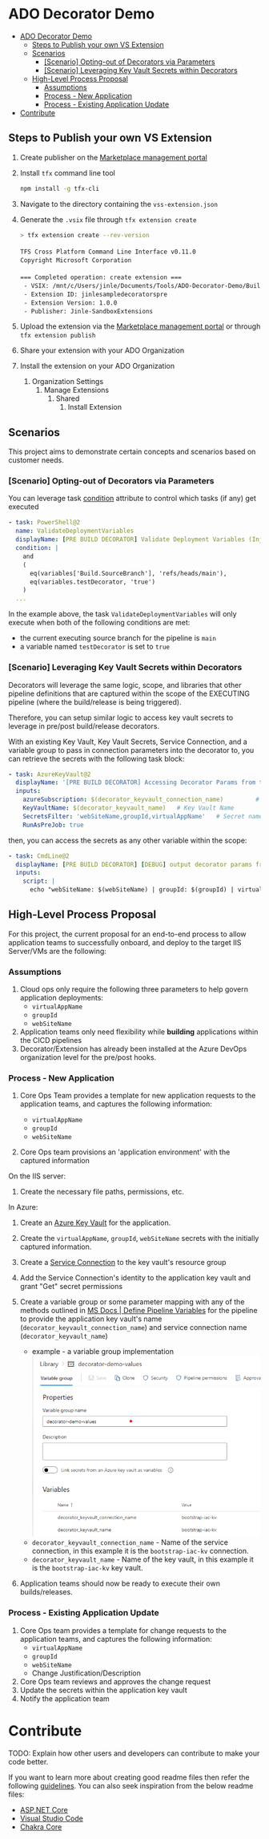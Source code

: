 # ADO Decorator Demo

- [ADO Decorator Demo](#ado-decorator-demo)
  - [Steps to Publish your own VS Extension](#steps-to-publish-your-own-vs-extension)
  - [Scenarios](#scenarios)
    - [[Scenario] Opting-out of Decorators via Parameters](#scenario-opting-out-of-decorators-via-parameters)
    - [[Scenario] Leveraging Key Vault Secrets within Decorators](#scenario-leveraging-key-vault-secrets-within-decorators)
  - [High-Level Process Proposal](#high-level-process-proposal)
    - [Assumptions](#assumptions)
    - [Process - New Application](#process---new-application)
    - [Process - Existing Application Update](#process---existing-application-update)
- [Contribute](#contribute)

## Steps to Publish your own VS Extension

1. Create publisher on the [Marketplace management portal](https://aka.ms/vsmarketplace-manage)
1. Install `tfx` command line tool

    ```bash
    npm install -g tfx-cli
    ```

1. Navigate to the directory containing the `vss-extension.json`
1. Generate the `.vsix` file through `tfx extension create`

    ```bash
    > tfx extension create --rev-version
    
    TFS Cross Platform Command Line Interface v0.11.0
    Copyright Microsoft Corporation
    
    === Completed operation: create extension ===
     - VSIX: /mnt/c/Users/jinle/Documents/Tools/ADO-Decorator-Demo/Build/Pre/Jinle-SandboxExtensions.jinlesampledecoratorspre-1.0.0.vsix
     - Extension ID: jinlesampledecoratorspre
     - Extension Version: 1.0.0
     - Publisher: Jinle-SandboxExtensions
    ```

1. Upload the extension via the [Marketplace management portal](https://aka.ms/vsmarketplace-manage) or through `tfx extension publish`
1. Share your extension with your ADO Organization
1. Install the extension on your ADO Organization
    1. Organization Settings
        1. Manage Extensions
            1. Shared
                1. Install Extension

## Scenarios

This project aims to demonstrate certain concepts and scenarios based on customer needs.

### [Scenario] Opting-out of Decorators via Parameters

You can leverage task [condition](https://docs.microsoft.com/en-us/azure/devops/pipelines/process/conditions?view=azure-devops&tabs=yaml) attribute to control which tasks (if any) get executed

```yaml
- task: PowerShell@2
  name: ValidateDeploymentVariables
  displayName: [PRE BUILD DECORATOR] Validate Deployment Variables (Injected via Decorator)
  condition: |
    and
    (
      eq(variables['Build.SourceBranch'], 'refs/heads/main'),
      eq(variables.testDecorator, 'true')
    )
  ...
```

In the example above, the task `ValidateDeploymentVariables` will only execute when both of the following conditions are met:

- the current executing source branch for the pipeline is `main`
- a variable named `testDecorator` is set to `true`

### [Scenario] Leveraging Key Vault Secrets within Decorators

Decorators will leverage the same logic, scope, and libraries that other pipeline definitions that are captured within the scope of the EXECUTING pipeline (where the build/release is being triggered).

Therefore, you can setup similar logic to access key vault secrets to leverage in pre/post build/release decorators.

With an existing Key Vault, Key Vault Secrets, Service Connection, and a variable group to pass in connection parameters into the decorator to, you can retrieve the secrets with the following task block:

```yaml
- task: AzureKeyVault@2
  displayName: '[PRE BUILD DECORATOR] Accessing Decorator Params from the key vault - $(decorator_keyvault_name), using $(decorator_keyvault_connection_name) connection.'
  inputs:
    azureSubscription: $(decorator_keyvault_connection_name)         # Service Connection Name (scoped to RG)
    KeyVaultName: $(decorator_keyvault_name)   # Key Vault Name
    SecretsFilter: 'webSiteName,groupId,virtualAppName'   # Secret names to retrieve from Key Vault
    RunAsPreJob: true
```

then, you can access the secrets as any other variable within the scope:

```yaml
- task: CmdLine@2
  displayName: [PRE BUILD DECORATOR] [DEBUG] output decorator params from Key Vault into an Artifact
  inputs:
    script: |
      echo "webSiteName: $(webSiteName) | groupId: $(groupId) | virtualAppName: $(virtualAppName)" > secret.txt

```

## High-Level Process Proposal

For this project, the current proposal for an end-to-end process to allow application teams to successfully onboard, and deploy to the target IIS Server/VMs are the following:

### Assumptions

1. Cloud ops only require the following three parameters to help govern application deployments:
   - `virtualAppName`
   - `groupId`
   - `webSiteName`
1. Application teams only need flexibility while **building** applications within the CICD pipelines
1. Decorator/Extension has already been installed at the Azure DevOps organization level for the pre/post hooks.

### Process - New Application

1. Core Ops Team provides a template for new application requests to the application teams, and captures the following information:
   - `virtualAppName`
   - `groupId`
   - `webSiteName`

1. Core Ops team provisions an 'application environment' with the captured information

On the IIS server:

1. Create the necessary file paths, permissions, etc.

In Azure:

1. Create an [Azure Key Vault](https://docs.microsoft.com/en-us/azure/key-vault/general/overview) for the application.
1. Create the `virtualAppName`, `groupId`, `webSiteName` secrets with the initially captured information.
1. Create a [Service Connection](https://docs.microsoft.com/en-us/azure/devops/pipelines/library/service-endpoints?view=azure-devops) to the key vault's resource group
1. Add the Service Connection's identity to the application key vault and grant "Get" secret permissions
1. Create a variable group or some parameter mapping with any of the methods outlined in [MS Docs | Define Pipeline Variables](https://docs.microsoft.com/en-us/azure/devops/pipelines/process/variables?view=azure-devops&tabs=yaml%2Cbatch) for the pipeline to provide the application key vault's name (`decorator_keyvault_connection_name`) and service connection name (`decorator_keyvault_name`)
     - example - a variable group implementation
     ![vargroupdemo](docs/images/library-group-decorator-params-example.png)
     - `decorator_keyvault_connection_name` - Name of the service connection, in this example it is the `bootstrap-iac-kv` connection.
     - `decorator_keyvault_name` - Name of the key vault, in this example it is the `bootstrap-iac-kv` key vault.

1. Application teams should now be ready to execute their own builds/releases.

### Process - Existing Application Update

1. Core Ops team provides a template for change requests to the application teams, and captures the following information:
   - `virtualAppName`
   - `groupId`
   - `webSiteName`
   - Change Justification/Description
1. Core Ops team reviews and approves the change request
1. Update the secrets within the application key vault
1. Notify the application team

# Contribute

TODO: Explain how other users and developers can contribute to make your code better.

If you want to learn more about creating good readme files then refer the following [guidelines](https://docs.microsoft.com/en-us/azure/devops/repos/git/create-a-readme?view=azure-devops). You can also seek inspiration from the below readme files:

- [ASP.NET Core](https://github.com/aspnet/Home)
- [Visual Studio Code](https://github.com/Microsoft/vscode)
- [Chakra Core](https://github.com/Microsoft/ChakraCore)
